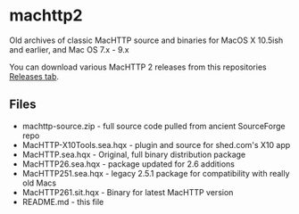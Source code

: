# machttp2
Old archives of classic MacHTTP source and binaries for MacOS X 10.5ish and earlier, and Mac OS 7.x - 9.x

You can download various MacHTTP 2 releases from this repositories [Releases tab](https://github.com/machttp/machttp2/releases).

## Files

  * machttp-source.zip - full source code pulled from ancient SourceForge repo
  * MacHTTP-X10Tools.sea.hqx - plugin and source for shed.com's X10 app
  * MacHTTP.sea.hqx - Original, full binary distribution package
  * MacHTTP26.sea.hqx - package updated for 2.6 additions
  * MacHTTP251.sea.hqx - legacy 2.5.1 package for compatibility with really old Macs
  * MacHTTP261.sit.hqx - Binary for latest MacHTTP version
  * README.md - this file
